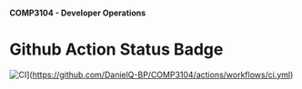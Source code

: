 #### COMP3104 - Developer Operations


# Github Action Status Badge
![CI](https://github.com/DanielQ-BP/COMP3104/actions/workflows/ci.yml/badge.svg)](https://github.com/DanielQ-BP/COMP3104/actions/workflows/ci.yml)